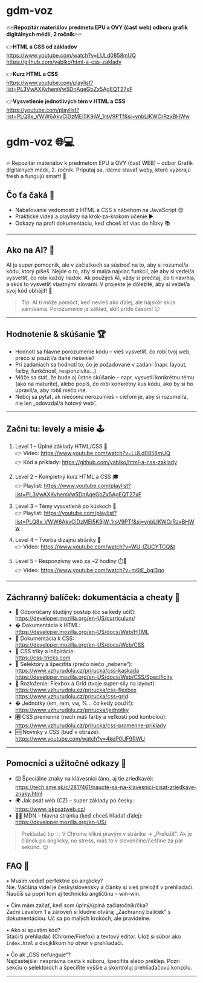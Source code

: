 # gdm-voz
🔥🔥**Repozitár materiálov predmetu EPU a OVY (časť web) odboru grafik digitálnych médií, 2 ročník**🔥🔥



👉**HTML a CSS od základov**  
https://www.youtube.com/watch?v=LULd0858mUQ
https://github.com/yablko/html-a-css-zaklady    

  
   
👉**Kurz HTML a CSS**  
https://www.youtube.com/playlist?list=PL3VwAXKvhemVw5DnAqeGbZx5AgEQT27xF     


 
👉**Vysvetlenie jednotlivých tém v HTML a CSS**  
https://youtube.com/playlist?list=PLQ8x_VWW6AkvCiDzMEI5K9jW_1rsV9PTf&si=ynbLIKWCrRzxBHWw   
  


# gdm-voz 🌐💻

🔥 Repozitár materiálov k predmetom EPU a OVY (časť WEB) – odbor Grafik digitálnych médií, 2. ročník. Pripútaj sa, ideme stavať weby, ktoré vyzerajú fresh a fungujú smart! 🚀


## Čo ťa čaká 🎯

- Nabaľovanie vedomostí z HTML a CSS s nábehom na JavaScript 😊
- Praktické videá a playlisty na krok-za-krokom učenie ▶️
- Odkazy na profi dokumentáciu, keď chceš ísť viac do hĺbky 📚


---

## Ako na AI? 🤖

AI je super pomocník, ale v začiatkoch sa sústreď na to, aby si rozumel/a kódu, ktorý píšeš. Nejde o to, aby si mal/a najviac funkcií, ale aby si vedel/a vysvetliť, čo robí každý riadok. Ak použiješ AI, vždy si prečítaj, čo ti navrhla, a skús to vysvetliť vlastnými slovami. V projekte je dôležité, aby si vedel/a svoj kód obhájiť! 💬

> Tip: AI ti môže pomôcť, keď nevieš ako ďalej, ale najskôr skús sám/sama. Porozumenie je základ, skill príde časom! 😉

---

## Hodnotenie & skúšanie 🏆

- Hodnotí sa hlavne porozumenie kódu – vieš vysvetliť, čo robí tvoj web, prečo si použil/a dané riešenie?
- Pri zadaniach sa hodnotí to, čo je požadované v zadaní (napr. layout, farby, funkčnosť, responzivita...)
- Môže sa stať, že bude aj ústne skúšanie – napr. vysvetli konkrétnu tému (ako na maturite), alebo popíš, čo robí konkrétny kus kódu, ako by si ho upravil/a, aby robil niečo iné.
- Neboj sa pýtať, ak niečomu nerozumieš – cieľom je, aby si rozumel/a, nie len „odovzdal/a hotový web“.

---


## Začni tu: levely a misie 🕹️

1) Level 1 – Úplné základy HTML/CSS 🧱  
👉 Video: https://www.youtube.com/watch?v=LULd0858mUQ  
👉 Kód a príklady: https://github.com/yablko/html-a-css-zaklady

2) Level 2 – Kompletný kurz HTML a CSS 🎓  
👉 Playlist: https://www.youtube.com/playlist?list=PL3VwAXKvhemVw5DnAqeGbZx5AgEQT27xF

3) Level 3 – Témy vysvetlené po kúskoch 🧩  
👉 Playlist: https://youtube.com/playlist?list=PLQ8x_VWW6AkvCiDzMEI5K9jW_1rsV9PTf&si=ynbLIKWCrRzxBHWw

4) Level 4 – Tvorba dizajnu stránky 🎨  
👉 Video: https://www.youtube.com/watch?v=WU-lZUCYTCQ&t

5) Level 5 – Responzívny web za ~2 hodiny ⏱️📱  
👉 Video: https://www.youtube.com/watch?v=m6tE_bgi3qo

---

## Záchranný balíček: dokumentácia a cheaty 🛟

- 🧭 Odporúčaný študijný postup (čo sa kedy učiť):  
	https://developer.mozilla.org/en-US/curriculum/
- � Dokumentácia k HTML:  
	https://developer.mozilla.org/en-US/docs/Web/HTML
- 🎨 Dokumentácia k CSS:  
	https://developer.mozilla.org/en-US/docs/Web/CSS
- 🧠 CSS triky a inšpirácie:  
	https://css-tricks.com
- 🎯 Selektory a špecifita (prečo niečo „neberie“):  
	https://www.vzhurudolu.cz/prirucka/css-kaskada  
	https://developer.mozilla.org/en-US/docs/Web/CSS/Specificity
- 🧱 Rozloženie: Flexbox a Grid (tvoje super-sily na layout):  
	https://www.vzhurudolu.cz/prirucka/css-flexbox  
	https://www.vzhurudolu.cz/prirucka/css-grid
- � Jednotky (em, rem, vw, %… čo kedy použiť):  
	https://www.vzhurudolu.cz/prirucka/jednotky
- 🎛️ CSS premenné (nech máš farby a veľkosti pod kontrolou):  
	https://www.vzhurudolu.cz/prirucka/css-promenne-priklady
- 🆕 Novinky v CSS (buď v obraze):  
	https://www.youtube.com/watch?v=4keP0UF9RWU

---

## Pomocníci a užitočné odkazy 🧰

- ⌨️ Špeciálne znaky na klávesnici (áno, aj tie zriedkavé):  
	https://tech.sme.sk/c/2817461/naucte-sa-na-klavesnici-pisat-zriedkave-znaky.html
- 🌍 Jak psát web (CZ) – super základy po česky:  
	https://www.jakpsatweb.cz/
- 🧑‍💻 MDN – hlavná stránka (keď chceš hľadať ďalej):  
	https://developer.mozilla.org/en-US/

> Prekladač tip 💡: V Chrome klikni pravým v stránke → „Preložiť“. Ak je článok po anglicky, no stress, máš to v slovenčine/češtine za pár sekúnd. 😉



## FAQ 🤔

• Musím vedieť perfektne po anglicky?  
Nie. Väčšina videí je česky/slovensky a články si vieš preložiť v prehliadači. Naučíš sa popri tom aj technickú angličtinu – win-win.

• Čím mám začať, keď som úplný/úplná začiatočník/čka?  
Začni Levelom 1 a zároveň si kludne otváraj „Záchranný balíček“ s dokumentáciou. Uč sa po malých krokoch, ale pravidelne.

• Ako si spustím kód?  
Stačí ti prehliadač (Chrome/Firefox) a textový editor. Ulož si súbor ako `index.html` a dvojklikom ho otvor v prehliadači.

• Čo ak „CSS nefunguje“?  
Najčastejšie: nesprávna cesta k súboru, špecifita alebo preklep. Pozri sekciu o selektoroch a špecifite vyššie a skontroluj prehliadačovú konzolu.

---

